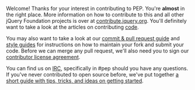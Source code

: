 Welcome! Thanks for your interest in contributing to PEP. You're **almost** in the right place. More information on how to contribute to this and all other jQuery Foundation projects is over at [contribute.jquery.org](http://contribute.jquery.org). You'll definitely want to take a look at the articles on contributing [code](http://contribute.jquery.org/code).

You may also want to take a look at our [commit & pull request guide](http://contribute.jquery.org/commits-and-pull-requests/) and [style guides](http://contribute.jquery.org/style-guide/) for instructions on how to maintain your fork and submit your code. Before we can merge any pull request, we'll also need you to sign our [contributor license agreement](http://contribute.jquery.org/cla/).

You can find us on [IRC](http://irc.jquery.org), specifically in #pep should you have any questions. If you've never contributed to open source before, we've put together [a short guide with tips, tricks, and ideas on getting started](http://contribute.jquery.org/open-source/).
